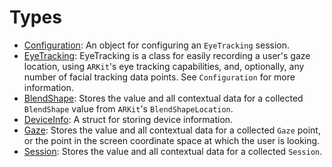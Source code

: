 # Types

  - [Configuration](/Configuration):
    An object for configuring an `EyeTracking` session.
  - [EyeTracking](/EyeTracking):
    EyeTracking is a class for easily recording a user's gaze location, using
    `ARKit`'s eye tracking capabilities, and, optionally, any number of facial
    tracking data points. See `Configuration` for more information.
  - [BlendShape](/BlendShape):
    Stores the value and all contextual data for a collected `BlendShape`
    value from `ARKit`'s `BlendShapeLocation`.
  - [DeviceInfo](/DeviceInfo):
    A struct for storing device information.
  - [Gaze](/Gaze):
    Stores the value and all contextual data for a collected `Gaze` point,
    or the point in the screen coordinate space at which the user is looking.
  - [Session](/Session):
    Stores the value and all contextual data for a collected `Session`.
